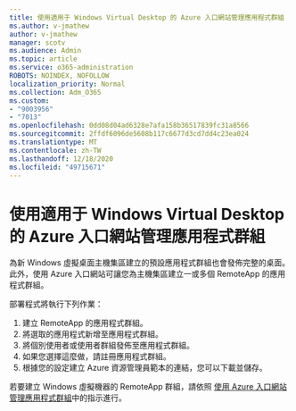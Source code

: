 ```yaml
---
title: 使用適用于 Windows Virtual Desktop 的 Azure 入口網站管理應用程式群組
ms.author: v-jmathew
author: v-jmathew
manager: scotv
ms.audience: Admin
ms.topic: article
ms.service: o365-administration
ROBOTS: NOINDEX, NOFOLLOW
localization_priority: Normal
ms.collection: Adm_O365
ms.custom:
- "9003956"
- "7013"
ms.openlocfilehash: 0dd08d04ad6328e7afa158b36517839fc31a8566
ms.sourcegitcommit: 2ffdf6096de5608b117c6677d3cd7dd4c23ea024
ms.translationtype: MT
ms.contentlocale: zh-TW
ms.lasthandoff: 12/18/2020
ms.locfileid: "49715671"
---
```

# <a name="manage-app-groups-by-using-the-azure-portal-for-windows-virtual-desktop"></a>使用適用于 Windows Virtual Desktop 的 Azure 入口網站管理應用程式群組

為新 Windows 虛擬桌面主機集區建立的預設應用程式群組也會發佈完整的桌面。 此外，使用 Azure 入口網站可讓您為主機集區建立一或多個 RemoteApp 的應用程式群組。

部署程式將執行下列作業：

1. 建立 RemoteApp 的應用程式群組。
2. 將選取的應用程式新增至應用程式群組。
3. 將個別使用者或使用者群組發佈至應用程式群組。
4. 如果您選擇這麼做，請註冊應用程式群組。
5. 根據您的設定建立 Azure 資源管理員範本的連結，您可以下載並儲存。

若要建立 Windows 虛擬機器的 RemoteApp 群組，請依照 [使用 Azure 入口網站管理應用程式群組](https://go.microsoft.com/fwlink/?linkid=2129550)中的指示進行。
